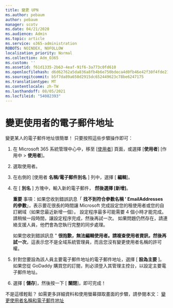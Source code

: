 ```yaml
---
title: 變更 UPN
ms.author: pebaum
author: pebaum
manager: scotv
ms.date: 04/21/2020
ms.audience: Admin
ms.topic: article
ms.service: o365-administration
ROBOTS: NOINDEX, NOFOLLOW
localization_priority: Normal
ms.collection: Adm_O365
ms.custom: ''
ms.assetid: f61d1335-2b63-4eaf-91f6-3a773c0fd610
ms.openlocfilehash: d6d62762a5da836a8fb4b6e750bdeca4d0fb46e42f30f4fde2183550e5d2210f
ms.sourcegitcommit: b5f7da89a650d2915dc652449623c78be6247175
ms.translationtype: MT
ms.contentlocale: zh-TW
ms.lasthandoff: 08/05/2021
ms.locfileid: "54082393"
---
```

# <a name="change-a-users-email-address"></a>變更使用者的電子郵件地址

變更某人的電子郵件地址很簡單！ 只要按照這些步驟操作即可：
  
1. 在 Microsoft 365 系統管理中心中，移至 [[使用者](https://go.microsoft.com/fwlink/p/?linkid=834822)] 頁面，或選擇 [**使用者**] [作用中 \> **使用者**]。
    
2. 選取使用者。
    
3. 在右側的 [使用者 **名稱/電子郵件別名** ] 列中，選擇 [ **編輯**]。
    
4. 在 [ **別名** ] 方塊中，輸入新的電子郵件， **然後選擇 [新增]**。
    
    **重要** 事項：如果您收到錯誤訊息「 **找不到符合參數名稱 ' EmailAddresses 的參數**」，表示要花很長的時間讓 Microsoft 完成設定您的租使用者或您的自訂網域（如果您最近新增一個）。 設定程序最多可能需要 4 個小時才能完成。 請稍候一段時間，讓設定程序完成，然後再試一次。 如果問題仍然存在，請連絡支援人員，他們會為您執行完整的同步處理。
    
    如果您收到錯誤訊息 " **很抱歉，無法編輯使用者。請複查使用者資訊，然後再試一次**，這表示您不是全域系統管理員，而且您沒有變更使用者名稱的許可權。
    
5. 針對您要設為該人員主要電子郵件地址的電子郵件地址，選擇 [ **設為主要** ]。 如果您從 GoDaddy 購買您的訂閱，則必須登入其管理主控台，以設定主要電子郵件地址。 
    
6. 選擇 [ **儲存**]，然後按一下 [ **關閉**]，即可完成！
    
不是這樣輕鬆？ 如需更多詳細資料和使用螢幕擷取畫面的步驟，請參閱本文： [變更使用者名稱和電子郵件地址](https://docs.microsoft.com/microsoft-365/admin/add-users/change-a-user-name-and-email-address)
  


